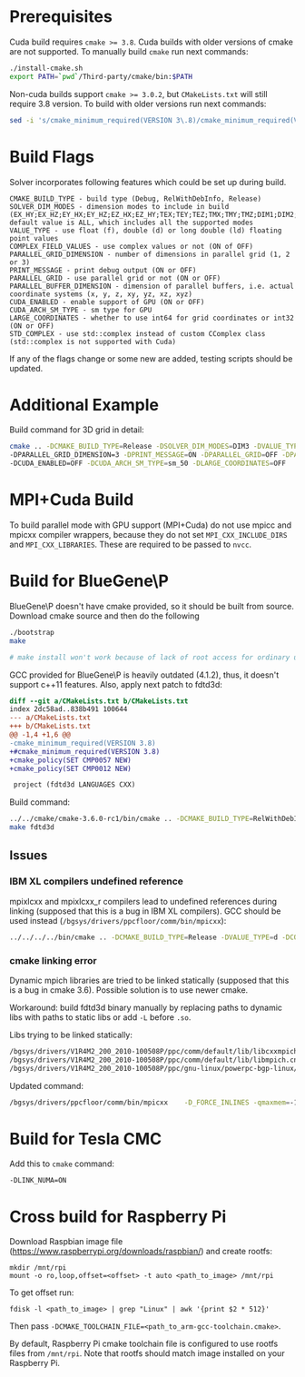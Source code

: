 # Prerequisites

Cuda build requires `cmake >= 3.8`. Cuda builds with older versions of cmake are not supported. To manually build `cmake` run next commands:

```sh
./install-cmake.sh
export PATH=`pwd`/Third-party/cmake/bin:$PATH
```

Non-cuda builds support `cmake >= 3.0.2`, but `CMakeLists.txt` will still require 3.8 version. To build with older versions run next commands:
```sh
sed -i 's/cmake_minimum_required(VERSION 3\.8)/cmake_minimum_required(VERSION 3\.0\.2)/' CMakeLists.txt
```

# Build Flags

Solver incorporates following features which could be set up during build.

```c_cpp
CMAKE_BUILD_TYPE - build type (Debug, RelWithDebInfo, Release)
SOLVER_DIM_MODES - dimension modes to include in build (EX_HY;EX_HZ;EY_HX;EY_HZ;EZ_HX;EZ_HY;TEX;TEY;TEZ;TMX;TMY;TMZ;DIM1;DIM2;DIM3;ALL); default value is ALL, which includes all the supported modes
VALUE_TYPE - use float (f), double (d) or long double (ld) floating point values
COMPLEX_FIELD_VALUES - use complex values or not (ON of OFF)
PARALLEL_GRID_DIMENSION - number of dimensions in parallel grid (1, 2 or 3)
PRINT_MESSAGE - print debug output (ON or OFF)
PARALLEL_GRID - use parallel grid or not (ON or OFF)
PARALLEL_BUFFER_DIMENSION - dimension of parallel buffers, i.e. actual coordinate systems (x, y, z, xy, yz, xz, xyz)
CUDA_ENABLED - enable support of GPU (ON or OFF)
CUDA_ARCH_SM_TYPE - sm type for GPU
LARGE_COORDINATES - whether to use int64 for grid coordinates or int32 (ON or OFF)
STD_COMPLEX - use std::complex instead of custom CComplex class (std::complex is not supported with Cuda)
```

If any of the flags change or some new are added, testing scripts should be updated.


# Additional Example

Build command for 3D grid in detail:

```sh
cmake .. -DCMAKE_BUILD_TYPE=Release -DSOLVER_DIM_MODES=DIM3 -DVALUE_TYPE=d -DCOMPLEX_FIELD_VALUES=OFF \
-DPARALLEL_GRID_DIMENSION=3 -DPRINT_MESSAGE=ON -DPARALLEL_GRID=OFF -DPARALLEL_BUFFER_DIMENSION=xyz \
-DCUDA_ENABLED=OFF -DCUDA_ARCH_SM_TYPE=sm_50 -DLARGE_COORDINATES=OFF
```

# MPI+Cuda Build

To build parallel mode with GPU support (MPI+Cuda) do not use mpicc and mpicxx compiler wrappers, because they do not set `MPI_CXX_INCLUDE_DIRS` and `MPI_CXX_LIBRARIES`. These are required to be passed to `nvcc`.

# Build for BlueGene\P

BlueGene\P doesn't have cmake provided, so it should be built from source. Download cmake source and then do the following

```sh
./bootstrap
make

# make install won't work because of lack of root access for ordinary users
```

GCC provided for BlueGene\P is heavily outdated (4.1.2), thus, it doesn't support c++11 features. Also, apply next patch to fdtd3d:

```patch
diff --git a/CMakeLists.txt b/CMakeLists.txt
index 2dc58ad..838b491 100644
--- a/CMakeLists.txt
+++ b/CMakeLists.txt
@@ -1,4 +1,6 @@
-cmake_minimum_required(VERSION 3.8)
+#cmake_minimum_required(VERSION 3.8)
+cmake_policy(SET CMP0057 NEW)
+cmake_policy(SET CMP0012 NEW)

 project (fdtd3d LANGUAGES CXX)

```

Build command:
```sh
../../cmake/cmake-3.6.0-rc1/bin/cmake .. -DCMAKE_BUILD_TYPE=RelWithDebInfo -DVALUE_TYPE=d -DCOMPLEX_FIELD_VALUES=ON -DSOLVER_DIM_MODES=DIM3 -DPARALLEL_GRID_DIMENSION=3 -DPRINT_MESSAGE=ON -DPARALLEL_GRID=ON -DPARALLEL_BUFFER_DIMENSION=xyz -DCUDA_ENABLED=OFF -DCUDA_ARCH_SM_TYPE=sm_50 -DDYNAMIC_GRID=OFF -DCOMBINED_SENDRECV=ON -DMPI_CLOCK=OFF -DCMAKE_C_COMPILER=/bgsys/drivers/ppcfloor/comm/bin/mpicc -DCMAKE_CXX_COMPILER=/bgsys/drivers/ppcfloor/comm/bin/mpicxx
make fdtd3d
```

## Issues

### IBM XL compilers undefined reference

mpixlcxx and mpixlcxx_r compilers lead to undefined references during linking (supposed that this is a bug in IBM XL compilers). GCC should be used instead (`/bgsys/drivers/ppcfloor/comm/bin/mpicxx`):

```sh
../../../../bin/cmake .. -DCMAKE_BUILD_TYPE=Release -DVALUE_TYPE=d -DCOMPLEX_FIELD_VALUES=ON -DSOLVER_DIM_MODES=DIM3 -DPARALLEL_GRID_DIMENSION=3 -DPRINT_MESSAGE=OFF -DPARALLEL_GRID=ON -DPARALLEL_BUFFER_DIMENSION=x -DCUDA_ENABLED=OFF -DCUDA_ARCH_SM_TYPE=sm_50 -DDYNAMIC_GRID=OFF -DCOMBINED_SENDRECV=ON -DMPI_CLOCK=OFF -DCMAKE_C_COMPILER=/bgsys/drivers/ppcfloor/comm/bin/mpicc -DCMAKE_CXX_COMPILER=/bgsys/drivers/ppcfloor/comm/bin/mpicxx
```

### cmake linking error

Dynamic mpich libraries are tried to be linked statically (supposed that this is a bug in cmake 3.6). Possible solution is to use newer cmake.

Workaround: build fdtd3d binary manually by replacing paths to dynamic libs with paths to static libs or add `-L` before `.so`.

Libs trying to be linked statically:
```sh
/bgsys/drivers/V1R4M2_200_2010-100508P/ppc/comm/default/lib/libcxxmpich.cnk.so
/bgsys/drivers/V1R4M2_200_2010-100508P/ppc/comm/default/lib/libmpich.cnk.so
/bgsys/drivers/V1R4M2_200_2010-100508P/ppc/gnu-linux/powerpc-bgp-linux/lib/librt.so
```

Updated command:
```sh
/bgsys/drivers/ppcfloor/comm/bin/mpicxx    -D_FORCE_INLINES -qmaxmem=-1  -O3  -O3 -DNDEBUG   CMakeFiles/fdtd3d.dir/main.cpp.o  -o fdtd3d /bgsys/drivers/V1R4M2_200_2010-100508P/ppc/comm/default/lib/libcxxmpich.cnk.a /bgsys/drivers/V1R4M2_200_2010-100508P/ppc/comm/default/lib/libmpich.cnk.a /bgsys/drivers/V1R4M2_200_2010-100508P/ppc/comm/default/lib/libopa.a -ldcmf.cnk -ldcmfcoll.cnk -lpthread -lSPI.cna /bgsys/drivers/V1R4M2_200_2010-100508P/ppc/gnu-linux/powerpc-bgp-linux/lib/librt.a Kernels/libKernels.a Settings/libSettings.a Coordinate/libCoordinate.a Grid/libGrid.a Layout/libLayout.a File-Management/Loader/libLoader.a File-Management/Dumper/libDumper.a Scheme/libInternalScheme.a Scheme/libScheme.a File-Management/Loader/libLoader.a File-Management/Dumper/libDumper.a File-Management/libFM.a ../Third-party/EasyBMP/libEasyBMP.a Scheme/libInternalScheme.a Grid/libGrid.a Settings/libSettings.a Helpers/libHelpers.a Layout/libLayout.a Kernels/libKernels.a Coordinate/libCoordinate.a
```

# Build for Tesla CMC

Add this to `cmake` command:
```
-DLINK_NUMA=ON
```

# Cross build for Raspberry Pi

Download Raspbian image file (https://www.raspberrypi.org/downloads/raspbian/) and create rootfs:

```
mkdir /mnt/rpi
mount -o ro,loop,offset=<offset> -t auto <path_to_image> /mnt/rpi
```

To get offset run:
```
fdisk -l <path_to_image> | grep "Linux" | awk '{print $2 * 512}'
```

Then pass `-DCMAKE_TOOLCHAIN_FILE=<path_to_arm-gcc-toolchain.cmake>`.

By default, Raspberry Pi cmake toolchain file is configured to use rootfs files from `/mnt/rpi`. Note that rootfs should match image installed on your Raspberry Pi.
